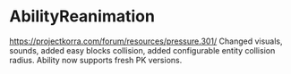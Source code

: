 # AbilityReanimation
 https://projectkorra.com/forum/resources/pressure.301/
Changed visuals, sounds, added easy blocks collision, added configurable entity collision radius.
Ability now supports fresh PK versions.